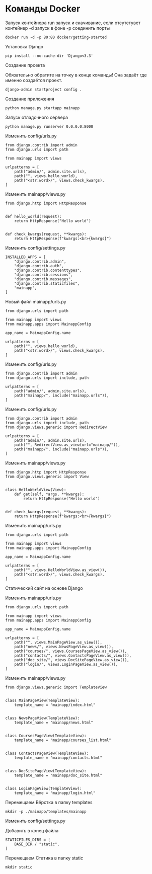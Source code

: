 # Команды Docker

Запуск контейнера
run запуск и скачивание, если отсутстувет контейнер
-d запуск в фоне
-p соединить порты

```
docker run -d -p 80:80 docker/getting-started
```

Установка Django

```
pip install --no-cache-dir 'Django<3.3'
```

Создание проекта

Обязательно обратите на точку в конце команды! Она задаёт где именно создаётся проект.

```
django-admin startproject config .
```

Создание приложения

```
python manage.py startapp mainapp
```

Запуск отладочного сервера

```
python manage.py runserver 0.0.0.0:8000
```

Изменить config/urls.py

```
from django.contrib import admin
from django.urls import path

from mainapp import views

urlpatterns = [
    path("admin/", admin.site.urls),
    path("", views.hello_world),
    path("<str:word>/", views.check_kwargs),
]
```

Изменить mainapp/views.py

```
from django.http import HttpResponse


def hello_world(request):
    return HttpResponse("Hello world")


def check_kwargs(request, **kwargs):
    return HttpResponse(f"kwargs:<br>{kwargs}")
```

Изменить config/settings.py

```
INSTALLED_APPS = [
    "django.contrib.admin",
    "django.contrib.auth",
    "django.contrib.contenttypes",
    "django.contrib.sessions",
    "django.contrib.messages",
    "django.contrib.staticfiles",
    "mainapp",
]
```

Новый файл mainapp/urls.py

```
from django.urls import path

from mainapp import views
from mainapp.apps import MainappConfig

app_name = MainappConfig.name

urlpatterns = [
    path("", views.hello_world),
    path("<str:word>/", views.check_kwargs),
]
```

Изменить config/urls.py

```
from django.contrib import admin
from django.urls import include, path

urlpatterns = [
    path("admin/", admin.site.urls),
    path("mainapp/", include("mainapp.urls")),
]
```

Изменить config/urls.py

```
from django.contrib import admin
from django.urls import include, path
from django.views.generic import RedirectView

urlpatterns = [
    path("admin/", admin.site.urls),
    path("", RedirectView.as_view(url="mainapp/")),
    path("mainapp/", include("mainapp.urls")),
]
```

Изменить mainapp/views.py

```
from django.http import HttpResponse
from django.views.generic import View


class HelloWorldView(View):
    def get(self, *args, **kwargs):
        return HttpResponse("Hello world")


def check_kwargs(request, **kwargs):
    return HttpResponse(f"kwargs:<br>{kwargs}")
```

Изменить mainapp/urls.py

```
from django.urls import path

from mainapp import views
from mainapp.apps import MainappConfig

app_name = MainappConfig.name

urlpatterns = [
    path("", views.HelloWorldView.as_view()),
    path("<str:word>/", views.check_kwargs),
]
```

Статический сайт на основе Django

Изменить mainapp/urls.py

```
from django.urls import path

from mainapp import views
from mainapp.apps import MainappConfig

app_name = MainappConfig.name

urlpatterns = [
    path("", views.MainPageView.as_view()),
    path("news/", views.NewsPageView.as_view()),
    path("courses/", views.CoursesPageView.as_view()),
    path("contacts/", views.ContactsPageView.as_view()),
    path("doc_site/", views.DocSitePageView.as_view()),
    path("login/", views.LoginPageView.as_view()),
]
```

Изменить mainapp/views.py

```
from django.views.generic import TemplateView


class MainPageView(TemplateView):
    template_name = "mainapp/index.html"


class NewsPageView(TemplateView):
    template_name = "mainapp/news.html"


class CoursesPageView(TemplateView):
    template_name = "mainapp/courses_list.html"


class ContactsPageView(TemplateView):
    template_name = "mainapp/contacts.html"


class DocSitePageView(TemplateView):
    template_name = "mainapp/doc_site.html"


class LoginPageView(TemplateView):
    template_name = "mainapp/login.html"
```

Перемещаем Вёрстка в папку templates

```
mkdir -p ./mainapp/templates/mainapp
```

Изменить config/settings.py

Добавить в конец файла

```
STATICFILES_DIRS = [
    BASE_DIR / "static",
]
```

Перемещаем Статика в папку static

```
mkdir static
```
